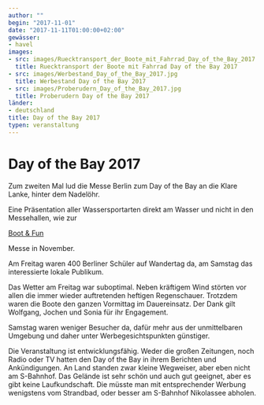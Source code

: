 ```yaml
---
author: ""
begin: "2017-11-01"
date: "2017-11-11T01:00:00+02:00"
gewässer:
- havel
images:
- src: images/Ruecktransport_der_Boote_mit_Fahrrad_Day_of_the_Bay_2017.jpg
  title: Ruecktransport der Boote mit Fahrrad Day of the Bay 2017
- src: images/Werbestand_Day_of_the_Bay_2017.jpg
  title: Werbestand Day of the Bay 2017
- src: images/Proberudern_Day_of_the_Bay_2017.jpg
  title: Proberudern Day of the Bay 2017
länder: 
- deutschland
title: Day of the Bay 2017
typen: veranstaltung
---
```



# Day of the Bay 2017


Zum zweiten Mal lud die Messe Berlin zum Day of the Bay an die Klare Lanke, hinter dem Nadelöhr.

Eine Präsentation aller Wassersportarten direkt am Wasser und nicht in den Messehallen, wie zur

[Boot & Fun](/berichte/2017/messe_boot_und_fun_2016)

Messe in November.

Am Freitag waren 400 Berliner Schüler auf Wandertag da, am Samstag das interessierte lokale Publikum.

Das Wetter am Freitag war suboptimal. Neben kräftigem Wind störten vor allen die immer wieder auftretenden heftigen Regenschauer. Trotzdem waren die Boote den ganzen Vormittag im Dauereinsatz. Der Dank gilt Wolfgang, Jochen und Sonia für ihr Engagement.

Samstag waren weniger Besucher da, dafür mehr aus der unmittelbaren Umgebung und daher unter Werbegesichtspunkten günstiger.

Die Veranstaltung ist entwicklungsfähig. Weder die großen Zeitungen, noch Radio oder TV hatten den Day of the Bay in ihrem Berichten und Ankündigungen. An Land standen zwar kleine Wegweiser, aber eben nicht am S-Bahnhof. Das Gelände ist sehr schön und auch gut geeignet, aber es gibt keine Laufkundschaft. Die müsste man mit entsprechender Werbung wenigstens vom Strandbad, oder besser am S-Bahnhof Nikolassee abholen.
